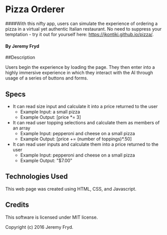 # Pizza Orderer

####With this nifty app, users can simulate the experience of ordering a pizza in a virtual yet authentic Italian restaurant. No need to suppress your temptation - try it out for yourself here: https://jkontiki.github.io/pizza/.

#### By Jeremy Fryd

##Description

Users begin the experience by loading the page. They then enter into a highly immersive experience in which they interact with the AI through usage of a series of buttons and forms.

## Specs

* It can read size input and calculate it into a price returned to the user
  * Example Input: a small pizza
  * Example Output: [price *= 3]
* It can read user topping selections and calculate them as members of an array
  * Example Input: pepperoni and cheese on a small pizza
  * Example Output: [price += (number of toppings)*.50]
* It can read user inputs and calculate them into a price returned to the user
  * Example Input: pepperoni and cheese on a small pizza
  * Example Output: "$7.00"

## Technologies Used

This web page was created using HTML, CSS, and Javascript.

## Credits

This software is licensed under MIT license.

Copyright (c) 2016 Jeremy Fryd.
